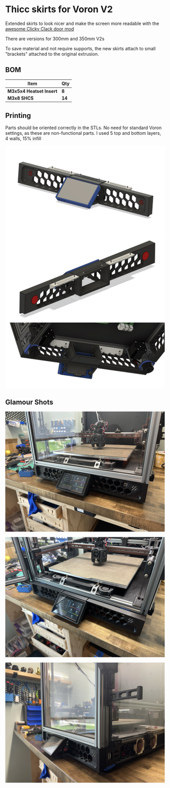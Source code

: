 # Thicc skirts for Voron V2
Extended skirts to look nicer and make the screen more readable with the [awesome Clicky Clack door mod](https://github.com/tanaes/whopping_Voron_mods/tree/main/clickyclacky_door)

There are versions for 300mm and 350mm V2s

To save material and not require supports, the new skirts attach to small "brackets" attached to the original extrusion.

## BOM

| **Item**                     | **Qty**    |
| ---------------------------- | ---------- |
| **M3x5x4 Heatset Insert**    | **8**      |
| **M3x8 SHCS**                | **14**     | 

## Printing

Parts should be oriented correctly in the STLs. No need for standard Voron settings, as these are non-functional parts. I used 5 top and bottom layers, 4 walls, 15% infill

![front](https://github.com/therick0996/voron_mods/blob/main/thicc_skirts/images/front.jpg)
![rear](https://github.com/therick0996/voron_mods/blob/main/thicc_skirts/images/rear.jpg)
![bottom](https://github.com/therick0996/voron_mods/blob/main/thicc_skirts/images/bottom.jpg)

## Glamour Shots

![door closed](https://github.com/therick0996/voron_mods/blob/main/thicc_skirts/images/door_closed.JPG)

![door open](https://github.com/therick0996/voron_mods/blob/main/thicc_skirts/images/door_open.JPG)

![side view](https://github.com/therick0996/voron_mods/blob/main/thicc_skirts/images/side_view.JPG)

